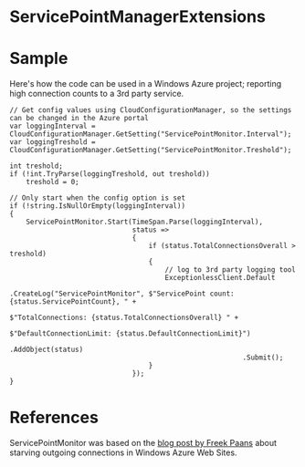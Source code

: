 # ServicePointManagerExtensions

# Sample

Here's how the code can be used in a Windows Azure project; reporting high connection counts to a 3rd party service.

    // Get config values using CloudConfigurationManager, so the settings can be changed in the Azure portal    
    var loggingInterval = CloudConfigurationManager.GetSetting("ServicePointMonitor.Interval");
    var loggingTreshold = CloudConfigurationManager.GetSetting("ServicePointMonitor.Treshold");

    int treshold;
    if (!int.TryParse(loggingTreshold, out treshold))
        treshold = 0;

    // Only start when the config option is set
    if (!string.IsNullOrEmpty(loggingInterval))
    {
        ServicePointMonitor.Start(TimeSpan.Parse(loggingInterval),
                                  status =>
                                  {
                                      if (status.TotalConnectionsOverall > treshold)
                                      {
                                          // log to 3rd party logging tool
                                          ExceptionlessClient.Default
                                                             .CreateLog("ServicePointMonitor", $"ServicePoint count: {status.ServicePointCount}, " +
                                                                                               $"TotalConnections: {status.TotalConnectionsOverall} " +
                                                                                               $"DefaultConnectionLimit: {status.DefaultConnectionLimit}")
                                                             .AddObject(status)
                                                             .Submit();
                                      }
                                  });
    }

# References

ServicePointMonitor was based on the [blog post by Freek Paans][1] about starving outgoing connections in Windows Azure Web Sites.

[1]: www.freekpaans.nl/2015/08/starving-outgoing-connections-on-windows-azure-web-sites/